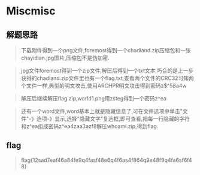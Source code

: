 # Miscmisc

## 解题思路

> 下载附件得到一个png文件,foremost得到一个chadiand.zip压缩包和一张chayidian.jpg图片,压缩包不是伪加密.

> jpg文件foremost得到一个zip文件,解压后得到一个txt文本,巧合的是上一步获得的chadiand.zip文件里也有一个flag.txt,查看两个文件的CRC32可知两个文件一样,典型的明文攻击,使用ARCHPR明文攻击得到密码z$^58a4w

> 解压后继续解压flag.zip,world1.png用zsteg得到一个密码z^ea

> 还有一个word文件,word基本上就是隐藏信息了,可在文件选项中单击"文件"-》选项-》显示,选择"隐藏文字"复选框,即可查看,把每一行隐藏的字符和z^ea组成密码z^ea4zaa3azf8解压whoami.zip,得到flag.


## flag

> flag{12sad7eaf46a84fe9q4fasf48e6q4f6as4f864q9e48f9q4fa6sf6f48}
